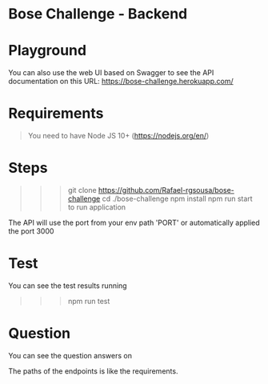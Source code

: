 # Bose Challenge - Backend

# Playground
You can also use the web UI based on Swagger to see the API documentation on this URL: https://bose-challenge.herokuapp.com/

# Requirements

> You need to have Node JS 10+ (https://nodejs.org/en/)
# Steps
>>> git clone https://github.com/Rafael-rgsousa/bose-challenge
>>> cd ./bose-challenge
>>> npm install 
>>> npm run start to run application

The API will use the port from your env path 'PORT' or automatically applied the port 3000

# Test
You can see the test results running 
>>> npm run test


# Question

You can see the question answers on 

The paths of the endpoints is like the requirements. 

